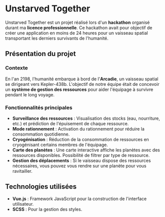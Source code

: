 # Unstarved Together

Unstarved Together est un projet réalisé lors d'un **hackathon** organisé durant ma **licence professionnelle**. Ce hackathon avait pour objectif de créer une application en moins de 24 heures pour un vaisseau spatial transportant les derniers survivants de l'humanité.

## Présentation du projet

### Contexte

En l'an 2198, l'humanité embarque à bord de l'**Arcadie**, un vaisseau spatial se dirigeant vers Kepler-438b. L'objectif de notre équipe était de concevoir un **système de gestion des ressources** pour aider l'équipage à survivre pendant le long voyage.

### Fonctionnalités principales

- **Surveillance des ressources** : Visualisation des stocks (eau, nourriture, etc.) et prédiction de l'épuisement de chaque ressource.
- **Mode rationnement** : Activation du rationnement pour réduire la consommation quotidienne.
- **Cryogénisation** : Réduction de la consommation de ressources en cryogénisant certains membres de l'équipage.
- **Carte des planètes** : Une carte interactive affiche les planètes avec des ressources disponibles. Possibilité de filtrer par type de ressource.
- **Gestion des déplacements** : Si le vaisseau dispose des ressources nécessaires, vous pouvez vous rendre sur une planète pour vous ravitailler.

## Technologies utilisées

- **Vue.js** : Framework JavaScript pour la construction de l'interface utilisateur.
- **SCSS** : Pour la gestion des styles.
